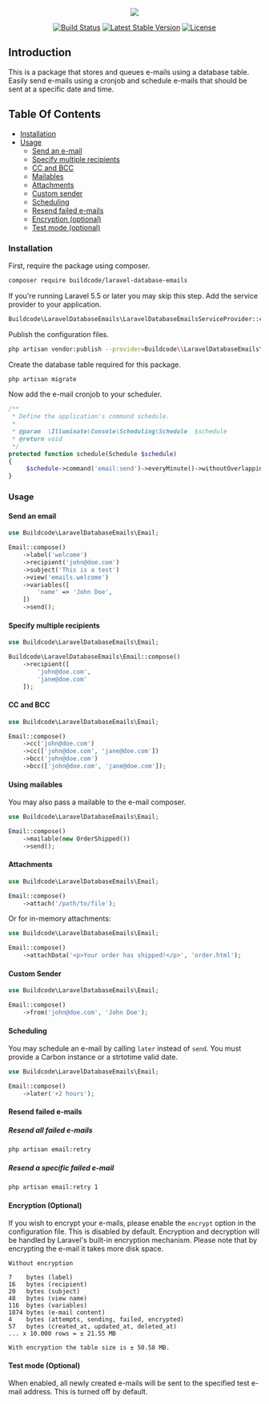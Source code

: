 <p align="center">
  <img src="/logo.png">
</p>
<p align="center">
<a href="https://travis-ci.org/stackkit/laravel-database-emails"><img src="https://travis-ci.org/stackkit/laravel-database-emails.svg?branch=master" alt="Build Status"></a>
<a href="https://packagist.org/packages/buildcode/laravel-database-emails"><img src="https://poser.pugx.org/buildcode/laravel-database-emails/v/stable.svg" alt="Latest Stable Version"></a>
<a href="https://packagist.org/packages/buildcode/laravel-database-emails"><img src="https://poser.pugx.org/buildcode/laravel-database-emails/license.svg" alt="License"></a>
</p>

## Introduction

This is a package that stores and queues e-mails using a database table. Easily send e-mails using a cronjob and schedule e-mails that should be sent at a specific date and time.

## Table Of Contents

- [Installation](#installation)
- [Usage](#usage)
  - [Send an e-mail](#send-an-email)
  - [Specify multiple recipients](#specify-multiple-recipients)
  - [CC and BCC](#cc-and-bcc)
  - [Mailables](#using-mailables)
  - [Attachments](#attachments)
  - [Custom sender](#custom-sender)
  - [Scheduling](#scheduling)
  - [Resend failed e-mails](#resend-failed-e-mails)
  - [Encryption (optional)](#encryption-(optional))
  - [Test mode (optional)](#test-mode-(optional))

### Installation

First, require the package using composer.

```bash
composer require buildcode/laravel-database-emails
```

If you're running Laravel 5.5 or later you may skip this step. Add the service provider to your application.

```php
Buildcode\LaravelDatabaseEmails\LaravelDatabaseEmailsServiceProvider::class,
```

Publish the configuration files.

```bash
php artisan vendor:publish --provider=Buildcode\\LaravelDatabaseEmails\\LaravelDatabaseEmailsServiceProvider
```

Create the database table required for this package.

```bash
php artisan migrate
```

Now add the e-mail cronjob to your scheduler.

```php
/**
 * Define the application's command schedule.
 *
 * @param  \Illuminate\Console\Scheduling\Schedule  $schedule
 * @return void
 */
protected function schedule(Schedule $schedule)
{
     $schedule->command('email:send')->everyMinute()->withoutOverlapping(5);
}
```

### Usage

#### Send an email

```php
use Buildcode\LaravelDatabaseEmails\Email;

Email::compose()
    ->label('welcome')
    ->recipient('john@doe.com')
    ->subject('This is a test')
    ->view('emails.welcome')
    ->variables([
        'name' => 'John Doe',
    ])
    ->send();
```

#### Specify multiple recipients

```php
use Buildcode\LaravelDatabaseEmails\Email;

Buildcode\LaravelDatabaseEmails\Email::compose()
    ->recipient([
        'john@doe.com',
        'jane@doe.com'
    ]);
```

#### CC and BCC

```php
use Buildcode\LaravelDatabaseEmails\Email;

Email::compose()
    ->cc('john@doe.com')
    ->cc(['john@doe.com', 'jane@doe.com'])
    ->bcc('john@doe.com')
    ->bcc(['john@doe.com', 'jane@doe.com']);
```

#### Using mailables

You may also pass a mailable to the e-mail composer.

```php
use Buildcode\LaravelDatabaseEmails\Email;

Email::compose()
    ->mailable(new OrderShipped())
    ->send();
```

#### Attachments

```php
use Buildcode\LaravelDatabaseEmails\Email;

Email::compose()
    ->attach('/path/to/file');
```

Or for in-memory attachments:

```php
use Buildcode\LaravelDatabaseEmails\Email;

Email::compose()
    ->attachData('<p>Your order has shipped!</p>', 'order.html');
```

#### Custom Sender

```php
use Buildcode\LaravelDatabaseEmails\Email;

Email::compose()
    ->from('john@doe.com', 'John Doe');
```

#### Scheduling

You may schedule an e-mail by calling `later` instead of `send`. You must provide a Carbon instance or a strtotime valid date.

```php
use Buildcode\LaravelDatabaseEmails\Email;

Email::compose()
    ->later('+2 hours');
```

#### Resend failed e-mails

##### Resend all failed e-mails

```bash
php artisan email:retry
```

##### Resend a specific failed e-mail

```bash
php artisan email:retry 1
```

#### Encryption (Optional)

If you wish to encrypt your e-mails, please enable the `encrypt` option in the configuration file. This is disabled by default. Encryption and decryption will be handled by Laravel's built-in encryption mechanism. Please note that by encrypting the e-mail it takes more disk space.

```text
Without encryption

7    bytes (label)
16   bytes (recipient)
20   bytes (subject)
48   bytes (view name)
116  bytes (variables)
1874 bytes (e-mail content)
4    bytes (attempts, sending, failed, encrypted)
57   bytes (created_at, updated_at, deleted_at)
... x 10.000 rows = ± 21.55 MB

With encryption the table size is ± 50.58 MB.
```

#### Test mode (Optional)

When enabled, all newly created e-mails will be sent to the specified test e-mail address. This is turned off by default.